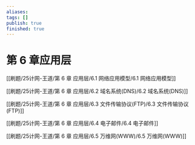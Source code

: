 ```yaml
---
aliases: 
tags: []
publish: true
finished: true
---
```

# 第 6 章应用层

[[刷题/25计网-王道/第 6 章 应用层/6.1 网络应用模型/6.1 网络应用模型]]

[[刷题/25计网-王道/第 6 章 应用层/6.2 域名系统(DNS)/6.2 域名系统(DNS)]]

[[刷题/25计网-王道/第 6 章 应用层/6.3 文件传输协议(FTP)/6.3 文件传输协议(FTP)]]

[[刷题/25计网-王道/第 6 章 应用层/6.4 电子邮件/6.4 电子邮件]]

[[刷题/25计网-王道/第 6 章 应用层/6.5 万维网(WWW)/6.5 万维网(WWW)]]

